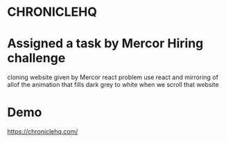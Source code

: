 # CHRONICLEHQ
# Assigned a task by Mercor Hiring challenge    

  cloning website given by Mercor react problem use react and mirroring of allof the animation that fills dark grey to white when we scroll that website

# Demo
https://chroniclehq.com/
